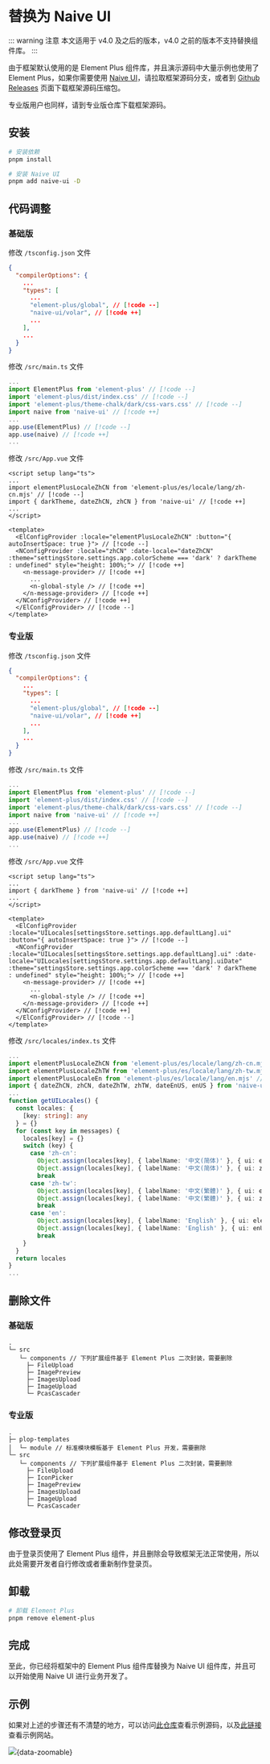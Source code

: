 # 替换为 Naive UI

::: warning 注意
本文适用于 v4.0 及之后的版本，v4.0 之前的版本不支持替换组件库。
:::

由于框架默认使用的是 Element Plus 组件库，并且演示源码中大量示例也使用了 Element Plus，如果你需要使用 [Naive UI](https://www.naiveui.com/zh-CN)，请拉取框架源码分支，或者到 [Github Releases](https://github.com/fantastic-admin/basic/releases) 页面下载框架源码压缩包。

专业版用户也同样，请到专业版仓库下载框架源码。

## 安装

```sh
# 安装依赖
pnpm install

# 安装 Naive UI
pnpm add naive-ui -D
```

## 代码调整

### 基础版

修改 `/tsconfig.json` 文件

```json
{
  "compilerOptions": {
    ...
    "types": [
      ...
      "element-plus/global", // [!code --]
      "naive-ui/volar", // [!code ++]
      ...
    ],
    ...
  }
}
```

修改 `/src/main.ts` 文件

```ts
...
import ElementPlus from 'element-plus' // [!code --]
import 'element-plus/dist/index.css' // [!code --]
import 'element-plus/theme-chalk/dark/css-vars.css' // [!code --]
import naive from 'naive-ui' // [!code ++]
...
app.use(ElementPlus) // [!code --]
app.use(naive) // [!code ++]
...
```

修改 `/src/App.vue` 文件

```vue
<script setup lang="ts">
...
import elementPlusLocaleZhCN from 'element-plus/es/locale/lang/zh-cn.mjs' // [!code --]
import { darkTheme, dateZhCN, zhCN } from 'naive-ui' // [!code ++]
...
</script>

<template>
  <ElConfigProvider :locale="elementPlusLocaleZhCN" :button="{ autoInsertSpace: true }"> // [!code --]
  <NConfigProvider :locale="zhCN" :date-locale="dateZhCN" :theme="settingsStore.settings.app.colorScheme === 'dark' ? darkTheme : undefined" style="height: 100%;"> // [!code ++]
    <n-message-provider> // [!code ++]
      ...
      <n-global-style /> // [!code ++]
    </n-message-provider> // [!code ++]
  </NConfigProvider> // [!code ++]
  </ElConfigProvider> // [!code --]
</template>
```

### 专业版

修改 `/tsconfig.json` 文件

```json
{
  "compilerOptions": {
    ...
    "types": [
      ...
      "element-plus/global", // [!code --]
      "naive-ui/volar", // [!code ++]
      ...
    ],
    ...
  }
}
```

修改 `/src/main.ts` 文件

```ts
...
import ElementPlus from 'element-plus' // [!code --]
import 'element-plus/dist/index.css' // [!code --]
import 'element-plus/theme-chalk/dark/css-vars.css' // [!code --]
import naive from 'naive-ui' // [!code ++]
...
app.use(ElementPlus) // [!code --]
app.use(naive) // [!code ++]
...
```

修改 `/src/App.vue` 文件

```vue
<script setup lang="ts">
...
import { darkTheme } from 'naive-ui' // [!code ++]
...
</script>

<template>
  <ElConfigProvider :locale="UILocales[settingsStore.settings.app.defaultLang].ui" :button="{ autoInsertSpace: true }"> // [!code --]
  <NConfigProvider :locale="UILocales[settingsStore.settings.app.defaultLang].ui" :date-locale="UILocales[settingsStore.settings.app.defaultLang].uiDate" :theme="settingsStore.settings.app.colorScheme === 'dark' ? darkTheme : undefined" style="height: 100%;"> // [!code ++]
    <n-message-provider> // [!code ++]
      ...
      <n-global-style /> // [!code ++]
    </n-message-provider> // [!code ++]
  </NConfigProvider> // [!code ++]
  </ElConfigProvider> // [!code --]
</template>
```

修改 `/src/locales/index.ts` 文件

```ts
...
import elementPlusLocaleZhCN from 'element-plus/es/locale/lang/zh-cn.mjs' // [!code --]
import elementPlusLocaleZhTW from 'element-plus/es/locale/lang/zh-tw.mjs' // [!code --]
import elementPlusLocaleEn from 'element-plus/es/locale/lang/en.mjs' // [!code --]
import { dateZhCN, zhCN, dateZhTW, zhTW, dateEnUS, enUS } from 'naive-ui' // [!code ++]
...
function getUILocales() {
  const locales: {
    [key: string]: any
  } = {}
  for (const key in messages) {
    locales[key] = {}
    switch (key) {
      case 'zh-cn':
        Object.assign(locales[key], { labelName: '中文(简体)' }, { ui: elementPlusLocaleZhCN }) // [!code --]
        Object.assign(locales[key], { labelName: '中文(简体)' }, { ui: zhCN, uiDate: dateZhCN }) // [!code ++]
        break
      case 'zh-tw':
        Object.assign(locales[key], { labelName: '中文(繁體)' }, { ui: elementPlusLocaleZhTW }) // [!code --]
        Object.assign(locales[key], { labelName: '中文(繁體)' }, { ui: zhTW, uiDate: dateZhTW }) // [!code ++]
        break
      case 'en':
        Object.assign(locales[key], { labelName: 'English' }, { ui: elementPlusLocaleEn }) // [!code --]
        Object.assign(locales[key], { labelName: 'English' }, { ui: enUS, uiDate: dateEnUS }) // [!code ++]
        break
    }
  }
  return locales
}
...
```

## 删除文件

### 基础版

```
.
└─ src
   └─ components // 下列扩展组件基于 Element Plus 二次封装，需要删除
     ├─ FileUpload
     ├─ ImagePreview
     ├─ ImagesUpload
     ├─ ImageUpload
     └─ PcasCascader
```

### 专业版

```
.
├─ plop-templates
│  └─ module // 标准模块模板基于 Element Plus 开发，需要删除
└─ src
   └─ components // 下列扩展组件基于 Element Plus 二次封装，需要删除
     ├─ FileUpload
     ├─ IconPicker
     ├─ ImagePreview
     ├─ ImagesUpload
     ├─ ImageUpload
     └─ PcasCascader
```

## 修改登录页

由于登录页使用了 Element Plus 组件，并且删除会导致框架无法正常使用，所以此处需要开发者自行修改或者重新制作登录页。

## 卸载

```sh
# 卸载 Element Plus
pnpm remove element-plus
```

## 完成

至此，你已经将框架中的 Element Plus 组件库替换为 Naive UI 组件库，并且可以开始使用 Naive UI 进行业务开发了。

## 示例

如果对上述的步骤还有不清楚的地方，可以访问[此仓库](https://github.com/fantastic-admin/naive-example)查看示例源码，以及[此链接](https://fantastic-admin.github.io/naive-example/)查看示例网站。

![](/ui-naive.png){data-zoomable}